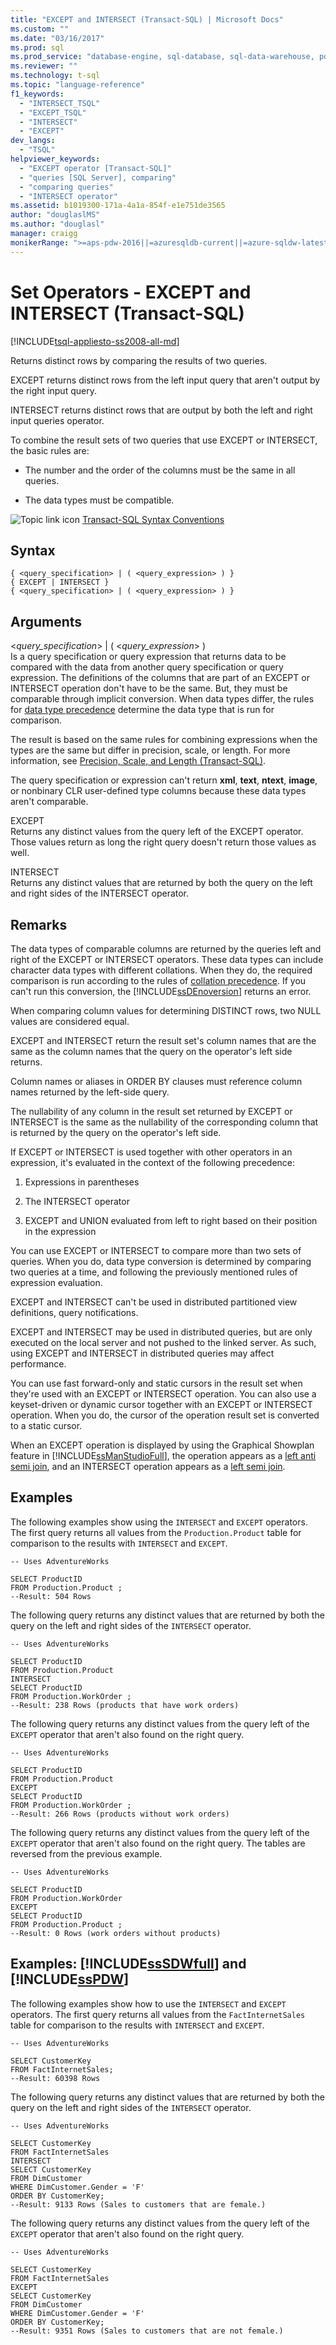 ```yaml
---
title: "EXCEPT and INTERSECT (Transact-SQL) | Microsoft Docs"
ms.custom: ""
ms.date: "03/16/2017"
ms.prod: sql
ms.prod_service: "database-engine, sql-database, sql-data-warehouse, pdw"
ms.reviewer: ""
ms.technology: t-sql
ms.topic: "language-reference"
f1_keywords: 
  - "INTERSECT_TSQL"
  - "EXCEPT_TSQL"
  - "INTERSECT"
  - "EXCEPT"
dev_langs: 
  - "TSQL"
helpviewer_keywords: 
  - "EXCEPT operator [Transact-SQL]"
  - "queries [SQL Server], comparing"
  - "comparing queries"
  - "INTERSECT operator"
ms.assetid: b1019300-171a-4a1a-854f-e1e751de3565
author: "douglaslMS"
ms.author: "douglasl"
manager: craigg
monikerRange: ">=aps-pdw-2016||=azuresqldb-current||=azure-sqldw-latest||>=sql-server-2016||=sqlallproducts-allversions||>=sql-server-linux-2017||=azuresqldb-mi-current"
---
```

# Set Operators - EXCEPT and INTERSECT (Transact-SQL)
[!INCLUDE[tsql-appliesto-ss2008-all-md](../../includes/tsql-appliesto-ss2008-all-md.md)]

Returns distinct rows by comparing the results of two queries.  
  
EXCEPT returns distinct rows from the left input query that aren't output by the right input query.  
 
INTERSECT returns distinct rows that are output by both the left and right input queries operator.  
  
To combine the result sets of two queries that use EXCEPT or INTERSECT, the basic rules are:  
  
-   The number and the order of the columns must be the same in all queries.  
  
-   The data types must be compatible.  
  
![Topic link icon](../../database-engine/configure-windows/media/topic-link.gif "Topic link icon") [Transact-SQL Syntax Conventions](../../t-sql/language-elements/transact-sql-syntax-conventions-transact-sql.md)  
  
## Syntax  
  
```  
{ <query_specification> | ( <query_expression> ) }   
{ EXCEPT | INTERSECT }  
{ <query_specification> | ( <query_expression> ) }  
```  
  
## Arguments  
\<_query\_specification_> | ( \<_query\_expression_> )  
Is a query specification or query expression that returns data to be compared with the data from another query specification or query expression. The definitions of the columns that are part of an EXCEPT or INTERSECT operation don't have to be the same. But, they must be comparable through implicit conversion. When data types differ, the rules for [data type precedence](../../t-sql/data-types/data-type-precedence-transact-sql.md) determine the data type that is run for comparison.  
  
The result is based on the same rules for combining expressions when the types are the same but differ in precision, scale, or length. For more information, see [Precision, Scale, and Length &#40;Transact-SQL&#41;](../../t-sql/data-types/precision-scale-and-length-transact-sql.md).  
  
The query specification or expression can't return **xml**, **text**, **ntext**, **image**, or nonbinary CLR user-defined type columns because these data types aren't comparable.  
  
EXCEPT  
Returns any distinct values from the query left of the EXCEPT operator. Those values return as long the right query doesn't return those values as well.  
  
INTERSECT  
Returns any distinct values that are returned by both the query on the left and right sides of the INTERSECT operator.  
  
## Remarks  
The data types of comparable columns are returned by the queries left and right of the EXCEPT or INTERSECT operators. These data types can include character data types with different collations. When they do, the required comparison is run according to the rules of [collation precedence](../../t-sql/statements/collation-precedence-transact-sql.md). If you can't run this conversion, the [!INCLUDE[ssDEnoversion](../../includes/ssdenoversion-md.md)] returns an error.  
  
When comparing column values for determining DISTINCT rows, two NULL values are considered equal.  
  
EXCEPT and INTERSECT return the result set's column names that are the same as the column names that the query on the operator's left side returns.  
  
Column names or aliases in ORDER BY clauses must reference column names returned by the left-side query.  
  
The nullability of any column in the result set returned by EXCEPT or INTERSECT is the same as the nullability of the corresponding column that is returned by the query on the operator's left side.  
  
If EXCEPT or INTERSECT is used together with other operators in an expression, it's evaluated in the context of the following precedence:  
  
1.  Expressions in parentheses  
  
2.  The INTERSECT operator  
  
3.  EXCEPT and UNION evaluated from left to right based on their position in the expression  
  
You can use EXCEPT or INTERSECT to compare more than two sets of queries. When you do, data type conversion is determined by comparing two queries at a time, and following the previously mentioned rules of expression evaluation.  
  
EXCEPT and INTERSECT can't be used in distributed partitioned view definitions, query notifications.  
 
EXCEPT and INTERSECT may be used in distributed queries, but are only executed on the local server and not pushed to the linked server. As such, using EXCEPT and INTERSECT in distributed queries may affect performance.  
  
You can use fast forward-only and static cursors in the result set when they're used with an EXCEPT or INTERSECT operation. You can also use a keyset-driven or dynamic cursor together with an EXCEPT or INTERSECT operation. When you do, the cursor of the operation result set is converted to a static cursor.  
  
When an EXCEPT operation is displayed by using the Graphical Showplan feature in [!INCLUDE[ssManStudioFull](../../includes/ssmanstudiofull-md.md)], the operation appears as a [left anti semi join](../../relational-databases/showplan-logical-and-physical-operators-reference.md), and an INTERSECT operation appears as a [left semi join](../../relational-databases/showplan-logical-and-physical-operators-reference.md).  
  
## Examples  
The following examples show using the `INTERSECT` and `EXCEPT` operators. The first query returns all values from the `Production.Product` table for comparison to the results with `INTERSECT` and `EXCEPT`.  
  
```  
-- Uses AdventureWorks  
  
SELECT ProductID   
FROM Production.Product ;  
--Result: 504 Rows  
```  
  
The following query returns any distinct values that are returned by both the query on the left and right sides of the `INTERSECT` operator.  
  
```  
-- Uses AdventureWorks  
  
SELECT ProductID   
FROM Production.Product  
INTERSECT  
SELECT ProductID   
FROM Production.WorkOrder ;  
--Result: 238 Rows (products that have work orders)  
```  
  
The following query returns any distinct values from the query left of the `EXCEPT` operator that aren't also found on the right query.  
  
```  
-- Uses AdventureWorks  
  
SELECT ProductID   
FROM Production.Product  
EXCEPT  
SELECT ProductID   
FROM Production.WorkOrder ;  
--Result: 266 Rows (products without work orders)  
```  
  
The following query returns any distinct values from the query left of the `EXCEPT` operator that aren't also found on the right query. The tables are reversed from the previous example.  
  
```  
-- Uses AdventureWorks  
  
SELECT ProductID   
FROM Production.WorkOrder  
EXCEPT  
SELECT ProductID   
FROM Production.Product ;  
--Result: 0 Rows (work orders without products)  
```  
  
## Examples: [!INCLUDE[ssSDWfull](../../includes/sssdwfull-md.md)] and [!INCLUDE[ssPDW](../../includes/sspdw-md.md)]  
The following examples show how to use the `INTERSECT` and `EXCEPT` operators. The first query returns all values from the `FactInternetSales` table for comparison to the results with `INTERSECT` and `EXCEPT`.  
  
```  
-- Uses AdventureWorks  
  
SELECT CustomerKey   
FROM FactInternetSales;  
--Result: 60398 Rows  
```  
  
The following query returns any distinct values that are returned by both the query on the left and right sides of the `INTERSECT` operator.  
  
```  
-- Uses AdventureWorks  
  
SELECT CustomerKey   
FROM FactInternetSales    
INTERSECT   
SELECT CustomerKey   
FROM DimCustomer   
WHERE DimCustomer.Gender = 'F'  
ORDER BY CustomerKey;  
--Result: 9133 Rows (Sales to customers that are female.)  
```  
  
The following query returns any distinct values from the query left of the `EXCEPT` operator that aren't also found on the right query.  
  
```  
-- Uses AdventureWorks  
  
SELECT CustomerKey   
FROM FactInternetSales    
EXCEPT   
SELECT CustomerKey   
FROM DimCustomer   
WHERE DimCustomer.Gender = 'F'  
ORDER BY CustomerKey;  
--Result: 9351 Rows (Sales to customers that are not female.)  
```  